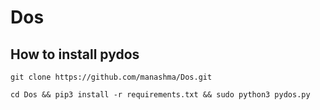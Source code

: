 # Dos

## How to install pydos

```
git clone https://github.com/manashma/Dos.git 
```
```
cd Dos && pip3 install -r requirements.txt && sudo python3 pydos.py 
```
